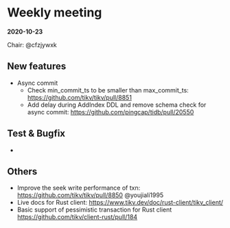 # Weekly meeting

**2020-10-23**

Chair: @cfzjywxk 

## New features

* Async commit
  * Check min_commit_ts to be smaller than max_commit_ts: https://github.com/tikv/tikv/pull/8851
  *  Add delay during AddIndex DDL and remove schema check for async commit: https://github.com/pingcap/tidb/pull/20550

## Test & Bugfix
  * 

## Others
  * Improve the seek write performance of txn: https://github.com/tikv/tikv/pull/8850 @youjiali1995 
  * Live docs for Rust client: https://www.tikv.dev/doc/rust-client/tikv_client/
  * Basic support of pessimistic transaction for Rust client https://github.com/tikv/client-rust/pull/184
